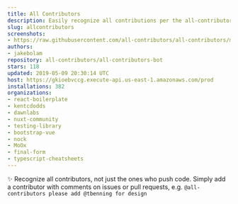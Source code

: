 ```yaml
---
title: All Contributors
description: Easily recognize all contributions per the all-contributors spec
slug: allcontributors
screenshots:
- https://raw.githubusercontent.com/all-contributors/all-contributors/master/docs/assets/bot-usage.png
authors:
- jakebolam
repository: all-contributors/all-contributors-bot
stars: 118
updated: 2019-05-09 20:30:14 UTC
host: https://gkioebvccg.execute-api.us-east-1.amazonaws.com/prod
installations: 382
organizations:
- react-boilerplate
- kentcdodds
- dawnlabs
- nuxt-community
- testing-library
- bootstrap-vue
- nock
- MoOx
- final-form
- typescript-cheatsheets
---
```


✨ Recognize all contributors, not just the ones who push code. Simply add a contributor with comments on issues or pull requests, e.g. `@all-contributors please add @tbenning for design`
